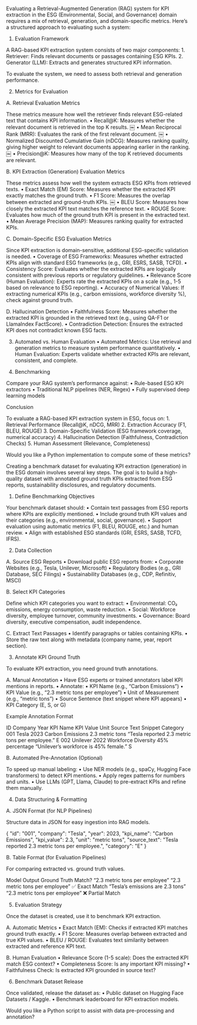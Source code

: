 Evaluating a Retrieval-Augmented Generation (RAG) system for KPI extraction in the ESG (Environmental, Social, and Governance) domain requires a mix of retrieval, generation, and domain-specific metrics. Here’s a structured approach to evaluating such a system:

1. Evaluation Framework

A RAG-based KPI extraction system consists of two major components:
	1.	Retriever: Finds relevant documents or passages containing ESG KPIs.
	2.	Generator (LLM): Extracts and generates structured KPI information.

To evaluate the system, we need to assess both retrieval and generation performance.

2. Metrics for Evaluation

A. Retrieval Evaluation Metrics

These metrics measure how well the retriever finds relevant ESG-related text that contains KPI information.
	•	Recall@K: Measures whether the relevant document is retrieved in the top K results.
￼
	•	Mean Reciprocal Rank (MRR): Evaluates the rank of the first relevant document.
￼
	•	Normalized Discounted Cumulative Gain (nDCG): Measures ranking quality, giving higher weight to relevant documents appearing earlier in the ranking.
￼
	•	Precision@K: Measures how many of the top K retrieved documents are relevant.

B. KPI Extraction (Generation) Evaluation Metrics

These metrics assess how well the system extracts ESG KPIs from retrieved texts.
	•	Exact Match (EM) Score: Measures whether the extracted KPI exactly matches the ground truth.
	•	F1 Score: Measures the overlap between extracted and ground-truth KPIs.
￼
	•	BLEU Score: Measures how closely the extracted KPI text matches the reference text.
	•	ROUGE Score: Evaluates how much of the ground truth KPI is present in the extracted text.
	•	Mean Average Precision (MAP): Measures ranking quality for extracted KPIs.

C. Domain-Specific ESG Evaluation Metrics

Since KPI extraction is domain-sensitive, additional ESG-specific validation is needed.
	•	Coverage of ESG Frameworks: Measures whether extracted KPIs align with standard ESG frameworks (e.g., GRI, ESRS, SASB, TCFD).
	•	Consistency Score: Evaluates whether the extracted KPIs are logically consistent with previous reports or regulatory guidelines.
	•	Relevance Score (Human Evaluation): Experts rate the extracted KPIs on a scale (e.g., 1-5 based on relevance to ESG reporting).
	•	Accuracy of Numerical Values: If extracting numerical KPIs (e.g., carbon emissions, workforce diversity %), check against ground truth.

D. Hallucination Detection
	•	Faithfulness Score: Measures whether the extracted KPI is grounded in the retrieved text (e.g., using QA-F1 or LlamaIndex FactScore).
	•	Contradiction Detection: Ensures the extracted KPI does not contradict known ESG facts.

3. Automated vs. Human Evaluation
	•	Automated Metrics: Use retrieval and generation metrics to measure system performance quantitatively.
	•	Human Evaluation: Experts validate whether extracted KPIs are relevant, consistent, and complete.

4. Benchmarking

Compare your RAG system’s performance against:
	•	Rule-based ESG KPI extractors
	•	Traditional NLP pipelines (NER, Regex)
	•	Fully supervised deep learning models

Conclusion

To evaluate a RAG-based KPI extraction system in ESG, focus on:
	1.	Retrieval Performance (Recall@K, nDCG, MRR)
	2.	Extraction Accuracy (F1, BLEU, ROUGE)
	3.	Domain-Specific Validation (ESG framework coverage, numerical accuracy)
	4.	Hallucination Detection (Faithfulness, Contradiction Checks)
	5.	Human Assessment (Relevance, Completeness)

Would you like a Python implementation to compute some of these metrics?




Creating a benchmark dataset for evaluating KPI extraction (generation) in the ESG domain involves several key steps. The goal is to build a high-quality dataset with annotated ground truth KPIs extracted from ESG reports, sustainability disclosures, and regulatory documents.

1. Define Benchmarking Objectives

Your benchmark dataset should:
	•	Contain text passages from ESG reports where KPIs are explicitly mentioned.
	•	Include ground truth KPI values and their categories (e.g., environmental, social, governance).
	•	Support evaluation using automatic metrics (F1, BLEU, ROUGE, etc.) and human review.
	•	Align with established ESG standards (GRI, ESRS, SASB, TCFD, IFRS).

2. Data Collection

A. Source ESG Reports
	•	Download public ESG reports from:
	•	Corporate Websites (e.g., Tesla, Unilever, Microsoft)
	•	Regulatory Bodies (e.g., GRI Database, SEC Filings)
	•	Sustainability Databases (e.g., CDP, Refinitiv, MSCI)

B. Select KPI Categories

Define which KPI categories you want to extract:
	•	Environmental: CO₂ emissions, energy consumption, waste reduction.
	•	Social: Workforce diversity, employee turnover, community investments.
	•	Governance: Board diversity, executive compensation, audit independence.

C. Extract Text Passages
	•	Identify paragraphs or tables containing KPIs.
	•	Store the raw text along with metadata (company name, year, report section).

3. Annotate KPI Ground Truth

To evaluate KPI extraction, you need ground truth annotations.

A. Manual Annotation
	•	Have ESG experts or trained annotators label KPI mentions in reports.
	•	Annotate:
	•	KPI Name (e.g., “Carbon Emissions”)
	•	KPI Value (e.g., “2.3 metric tons per employee”)
	•	Unit of Measurement (e.g., “metric tons”)
	•	Source Sentence (text snippet where KPI appears)
	•	KPI Category (E, S, or G)

Example Annotation Format

ID	Company	Year	KPI Name	KPI Value	Unit	Source Text Snippet	Category
001	Tesla	2023	Carbon Emissions	2.3	metric tons	“Tesla reported 2.3 metric tons per employee.”	E
002	Unilever	2022	Workforce Diversity	45%	percentage	“Unilever’s workforce is 45% female.”	S

B. Automated Pre-Annotation (Optional)

To speed up manual labeling:
	•	Use NER models (e.g., spaCy, Hugging Face transformers) to detect KPI mentions.
	•	Apply regex patterns for numbers and units.
	•	Use LLMs (GPT, Llama, Claude) to pre-extract KPIs and refine them manually.

4. Data Structuring & Formatting

A. JSON Format (for NLP Pipelines)

Structure data in JSON for easy ingestion into RAG models.

{
  "id": "001",
  "company": "Tesla",
  "year": 2023,
  "kpi_name": "Carbon Emissions",
  "kpi_value": 2.3,
  "unit": "metric tons",
  "source_text": "Tesla reported 2.3 metric tons per employee.",
  "category": "E"
}

B. Table Format (for Evaluation Pipelines)

For comparing extracted vs. ground truth values.

Model Output	Ground Truth	Match?
“2.3 metric tons per employee”	“2.3 metric tons per employee”	✅ Exact Match
“Tesla’s emissions are 2.3 tons”	“2.3 metric tons per employee”	❌ Partial Match

5. Evaluation Strategy

Once the dataset is created, use it to benchmark KPI extraction.

A. Automatic Metrics
	•	Exact Match (EM): Checks if extracted KPI matches ground truth exactly.
	•	F1 Score: Measures overlap between extracted and true KPI values.
	•	BLEU / ROUGE: Evaluates text similarity between extracted and reference KPI text.

B. Human Evaluation
	•	Relevance Score (1-5 scale): Does the extracted KPI match ESG context?
	•	Completeness Score: Is any important KPI missing?
	•	Faithfulness Check: Is extracted KPI grounded in source text?

6. Benchmark Dataset Release

Once validated, release the dataset as:
	•	Public dataset on Hugging Face Datasets / Kaggle.
	•	Benchmark leaderboard for KPI extraction models.

Would you like a Python script to assist with data pre-processing and annotation?
